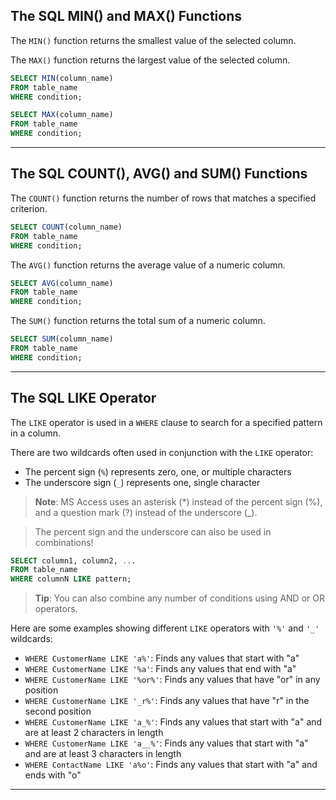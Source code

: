 ## The SQL MIN() and MAX() Functions

The `MIN()` function returns the smallest value of the selected column.

The `MAX()` function returns the largest value of the selected column.

```sql
SELECT MIN(column_name)
FROM table_name
WHERE condition;
```

```sql
SELECT MAX(column_name)
FROM table_name
WHERE condition;
```

<hr/>

## The SQL COUNT(), AVG() and SUM() Functions

The `COUNT()` function returns the number of rows that matches a specified criterion.
```sql
SELECT COUNT(column_name)
FROM table_name
WHERE condition;
```

The `AVG()` function returns the average value of a numeric column. 
```sql
SELECT AVG(column_name)
FROM table_name
WHERE condition;
```

The `SUM()` function returns the total sum of a numeric column. 
```sql
SELECT SUM(column_name)
FROM table_name
WHERE condition;
```

<hr/>

## The SQL LIKE Operator
The `LIKE` operator is used in a `WHERE` clause to search for a specified pattern in a column.

There are two wildcards often used in conjunction with the `LIKE` operator:
  - The percent sign (`%`) represents zero, one, or multiple characters
  - The underscore sign (`_`) represents one, single character


> **Note**: MS Access uses an asterisk (*) instead of the percent sign (%), and a question mark (?) instead of the underscore (_).


> The percent sign and the underscore can also be used in combinations!

```sql
SELECT column1, column2, ...
FROM table_name
WHERE columnN LIKE pattern;
```

> **Tip**: You can also combine any number of conditions using AND or OR operators.

Here are some examples showing different `LIKE` operators with `'%'` and `'_'` wildcards:
  - `WHERE CustomerName LIKE 'a%'`: Finds any values that start with "a"
  - `WHERE CustomerName LIKE '%a'`: Finds any values that end with "a"
  - `WHERE CustomerName LIKE '%or%'`: Finds any values that have "or" in any position
  - `WHERE CustomerName LIKE '_r%'`: Finds any values that have "r" in the second position
  - `WHERE CustomerName LIKE 'a_%'`: Finds any values that start with "a" and are at least 2 characters in length
  - `WHERE CustomerName LIKE 'a__%'`: Finds any values that start with "a" and are at least 3 characters in length
  - `WHERE ContactName LIKE 'a%o'`: Finds any values that start with "a" and ends with "o"


<hr/>

